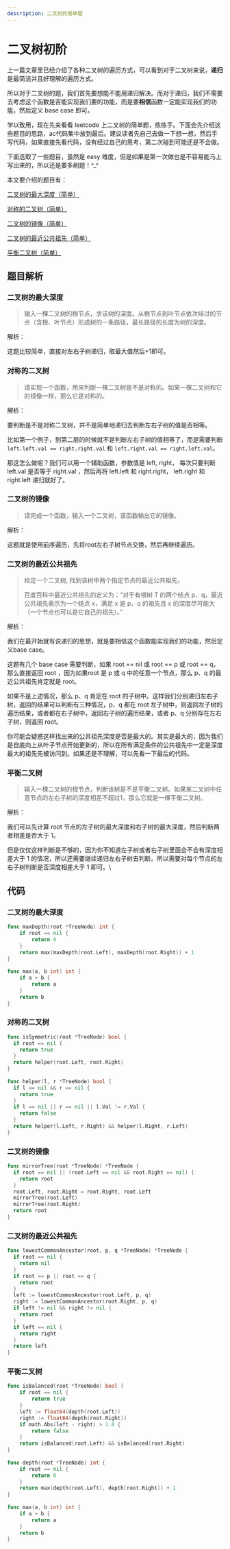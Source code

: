 ```yaml
---
description: 二叉树的简单题
---
```


# 二叉树初阶

上一篇文章里已经介绍了各种二叉树的遍历方式，可以看到对于二叉树来说，**递归**是最简洁并且好理解的遍历方式。

所以对于二叉树的题，我们首先要想能不能用递归解决。而对于递归，我们不需要去考虑这个函数是否能实现我们要的功能，而是要**相信**函数一定能实现我们的功能，然后定义 base case 即可。

学以致用，现在先来看看 leetcode 上二叉树的简单题，练练手。下面会先介绍这些题目的思路，ac代码集中放到最后。建议读者先自己去做一下想一想，然后手写代码，如果直接先看代码，没有经过自己的思考，第二次碰到可能还是不会做。

下面选取了一些题目，虽然是 easy 难度，但是如果是第一次做也是不容易能马上写出来的，所以还是要多刷题！^\_^

本文要介绍的题目有：

[二叉树的最大深度（简单）](https://leetcode-cn.com/problems/maximum-depth-of-binary-tree/)

[对称的二叉树（简单）](https://leetcode-cn.com/problems/dui-cheng-de-er-cha-shu-lcof/)

[二叉树的镜像（简单）](https://leetcode-cn.com/problems/er-cha-shu-de-jing-xiang-lcof/)

[二叉树的最近公共祖先（简单）](https://leetcode-cn.com/problems/er-cha-shu-de-zui-jin-gong-gong-zu-xian-lcof/)

[平衡二叉树（简单）](https://leetcode-cn.com/problems/ping-heng-er-cha-shu-lcof/)

## 题目解析

### 二叉树的最大深度

> 输入一棵二叉树的根节点，求该树的深度。从根节点到叶节点依次经过的节点（含根、叶节点）形成树的一条路径，最长路径的长度为树的深度。

解析：

这题比较简单，直接对左右子树递归，取最大值然后+1即可。

### 对称的二叉树

> 请实现一个函数，用来判断一棵二叉树是不是对称的。如果一棵二叉树和它的镜像一样，那么它是对称的。

解析：

要判断是不是对称二叉树，并不是简单地递归去判断左右子树的值是否相等。

比如第一个例子，到第二层的时候就不是判断左右子树的值相等了，而是需要判断 `left.left.val == right.right.val` 和 `left.right.val == right.left.val`。

那这怎么做呢？我们可以用一个辅助函数，参数值是 left, right， 每次只要判断 left.val 是否等于 right.val ，然后再将 left.left 和 right.right， left.right 和 right.left 递归就好了。

### 二叉树的镜像

> 请完成一个函数，输入一个二叉树，该函数输出它的镜像。

解析：

这题就是使用前序遍历，先将root左右子树节点交换，然后再继续遍历。

### 二叉树的最近公共祖先

> 给定一个二叉树, 找到该树中两个指定节点的最近公共祖先。
>
> 百度百科中最近公共祖先的定义为：“对于有根树 T 的两个结点 p、q，最近公共祖先表示为一个结点 x，满足 x 是 p、q 的祖先且 x 的深度尽可能大（一个节点也可以是它自己的祖先）。”

解析：

我们在最开始就有说递归的思想，就是要相信这个函数能实现我们的功能，然后定义base case。

这题有几个 base case 需要判断，如果 root == nil 或 root == p 或 root == q，那么直接返回 root ，因为如果root 是 p 或 q 中的任意一个节点，那么 p、q 的最近公共祖先肯定就是 root。

如果不是上述情况，那么 p、q 肯定在 root 的子树中。这样我们分别递归左右子树，返回的结果可以判断有三种情况，p、q 都在 root 左子树中，则返回左子树的遍历结果，或者都在右子树中，返回右子树的遍历结果，或者 p、q 分别存在左右子树，则返回 root。

你可能会疑惑这样找出来的公共祖先深度是否是最大的。其实是最大的，因为我们是自底向上从叶子节点开始更新的，所以在所有满足条件的公共祖先中一定是深度最大的祖先先被访问到。如果还是不理解，可以先看一下最后的代码。

### 平衡二叉树

> 输入一棵二叉树的根节点，判断该树是不是平衡二叉树。如果某二叉树中任意节点的左右子树的深度相差不超过1，那么它就是一棵平衡二叉树。

解析：

我们可以先计算 root 节点的左子树的最大深度和右子树的最大深度，然后判断两者相差是否大于 1。

但是仅仅这样判断是不够的，因为你不知道左子树或者右子树里面会不会有深度相差大于 1 的情况，所以还需要继续递归左右子树去判断。所以需要对每个节点的左右子树判断是否深度相差大于 1 即可。\\

## 代码

### 二叉树的最大深度

```go
func maxDepth(root *TreeNode) int {
    if root == nil {
        return 0
    }
    return max(maxDepth(root.Left), maxDepth(root.Right)) + 1
}
​
func max(a, b int) int {
    if a > b {
        return a
    }
    return b
}
```

### 对称的二叉树

```go
func isSymmetric(root *TreeNode) bool {
  if root == nil {
    return true
  }
  return helper(root.Left, root.Right)
}
​
func helper(l, r *TreeNode) bool {
  if l == nil && r == nil {
    return true
  }
  if l == nil || r == nil || l.Val != r.Val {
    return false
  }
  return helper(l.Left, r.Right) && helper(l.Right, r.Left)
}
```

### 二叉树的镜像

```go
func mirrorTree(root *TreeNode) *TreeNode {
  if root == nil || (root.Left == nil && root.Right == nil) {
    return root
  }
  root.Left, root.Right = root.Right, root.Left
  mirrorTree(root.Left)
  mirrorTree(root.Right)
  return root
}
```

### 二叉树的最近公共祖先

```go
func lowestCommonAncestor(root, p, q *TreeNode) *TreeNode {
  if root == nil {
    return nil
  }
  if root == p || root == q {
    return root
  }
  left := lowestCommonAncestor(root.Left, p, q)
  right := lowestCommonAncestor(root.Right, p, q)
  if left != nil && right != nil {
    return root
  }
  if left == nil {
    return right
  }
  return left
}
```

### 平衡二叉树

```go
func isBalanced(root *TreeNode) bool {
    if root == nil {
        return true
    }
    left := float64(depth(root.Left))
    right := float64(depth(root.Right))
    if math.Abs(left - right) > 1.0 {
        return false
    }
    return isBalanced(root.Left) && isBalanced(root.Right)
}
​
func depth(root *TreeNode) int {
    if root == nil {
        return 0
    }
    return max(depth(root.Left), depth(root.Right)) + 1
}
​
func max(a, b int) int {
    if a > b {
        return a
    }
    return b
}
​
```
